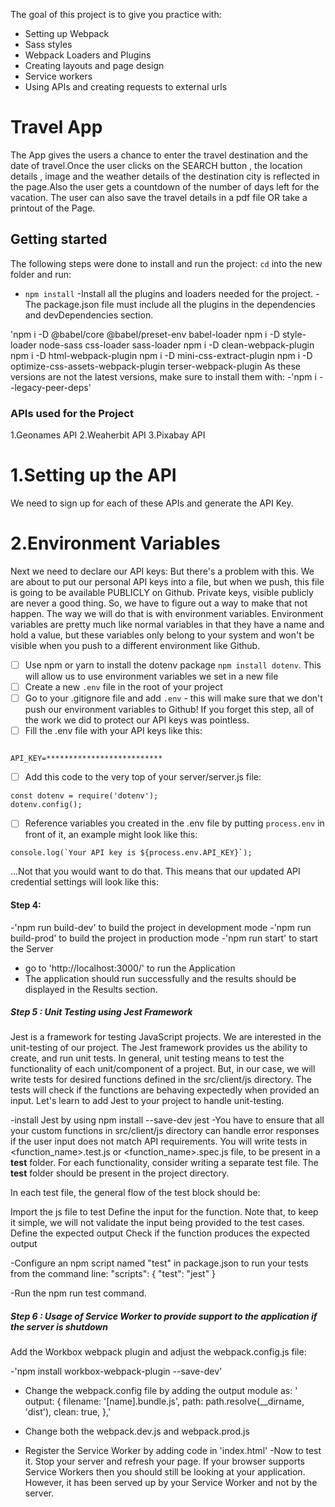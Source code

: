 

The goal of this project is to give you practice with:

- Setting up Webpack
- Sass styles
- Webpack Loaders and Plugins
- Creating layouts and page design
- Service workers
- Using APIs and creating requests to external urls

# Travel App
The App gives the users a chance to enter the travel destination and the date of travel.Once the user clicks on the SEARCH button , the location details , image and the weather details of the destination city is reflected in the page.Also the user gets a countdown of the number of days left for the vacation.
The user can also save the travel details in a pdf file OR take a printout of the Page.

## Getting started

The following steps were done to install and run the project:
`cd` into the new folder and run:
- `npm install`
-Install all the plugins and loaders needed for the project.
-The package.json file must include all the plugins in the dependencies and devDependencies section.

'npm i -D @babel/core @babel/preset-env babel-loader
npm i -D style-loader node-sass css-loader sass-loader
npm i -D clean-webpack-plugin
npm i -D html-webpack-plugin
npm i -D mini-css-extract-plugin
npm i -D optimize-css-assets-webpack-plugin terser-webpack-plugin
As these versions are not the latest versions, make sure to install them with:
-'npm i --legacy-peer-deps'

### APIs used for the Project

1.Geonames API
2.Weaherbit API
3.Pixabay API

# 1.Setting up the API
We need to sign up for each of these APIs and generate the API Key.

# 2.Environment Variables

Next we need to declare our API keys:
But there's a problem with this. We are about to put our personal API keys into a file, but when we push, this file is going to be available PUBLICLY on Github. Private keys, visible publicly are never a good thing. So, we have to figure out a way to make that not happen. The way we will do that is with environment variables. Environment variables are pretty much like normal variables in that they have a name and hold a value, but these variables only belong to your system and won't be visible when you push to a different environment like Github.

- [ ] Use npm or yarn to install the dotenv package `npm install dotenv`. This will allow us to use environment variables we set in a new file
- [ ] Create a new `.env` file in the root of your project
- [ ] Go to your .gitignore file and add `.env` - this will make sure that we don't push our environment variables to Github! If you forget this step, all of the work we did to protect our API keys was pointless.
- [ ] Fill the .env file with your API keys like this:

```

API_KEY=**************************
```

- [ ] Add this code to the very top of your server/server.js file:

```
const dotenv = require('dotenv');
dotenv.config();
```

- [ ] Reference variables you created in the .env file by putting `process.env` in front of it, an example might look like this:

```
console.log(`Your API key is ${process.env.API_KEY}`);
```

...Not that you would want to do that. This means that our updated API credential settings will look like this:


#### Step 4: 
-'npm run build-dev' to build the project in development mode
-'npm run build-prod' to build the project in production mode
-'npm run start' to start the Server
- go to 'http://localhost:3000/' to run the Application
- The application should run successfully and the results should be displayed in the Results section.

##### Step 5 : Unit Testing using Jest Framework

Jest is a framework for testing JavaScript projects. We are interested in the unit-testing of our project. The Jest framework provides us the ability to create, and run unit tests. In general, unit testing means to test the functionality of each unit/component of a project. But, in our case, we will write tests for desired functions defined in the src/client/js directory. The tests will check if the functions are behaving expectedly when provided an input. Let's learn to add Jest to your project to handle unit-testing.

-install Jest by using npm install --save-dev jest
-You have to ensure that all your custom functions in src/client/js directory can handle error responses if the user input does not match API requirements. You will write tests in <function_name>.test.js or <function_name>.spec.js file, to be present in a __test__ folder. For each functionality, consider writing a separate test file. The __test__ folder should be present in the project directory.

In each test file, the general flow of the test block should be:

Import the js file to test
Define the input for the function. Note that, to keep it simple, we will not validate the input being provided to the test cases.
Define the expected output
Check if the function produces the expected output

-Configure an npm script named "test" in package.json to run your tests from the command line:
"scripts": {
    "test": "jest"
}

-Run the npm run test command.

##### Step 6 : Usage of Service Worker to provide support to the application if the server is shutdown

Add the Workbox webpack plugin and adjust the webpack.config.js file:

-'npm install workbox-webpack-plugin --save-dev'
- Change the webpack.config file by adding the output module as:
' output: {
      filename: '[name].bundle.js',
      path: path.resolve(__dirname, 'dist'),
      clean: true,
    },'
    
 - Change both the webpack.dev.js and webpack.prod.js
 - Register the Service Worker by adding code in 'index.html'
 -Now to test it. Stop your server and refresh your page. If your browser supports Service Workers then you should still be looking at your application. However, it has been served up by your Service Worker and not by the server.

